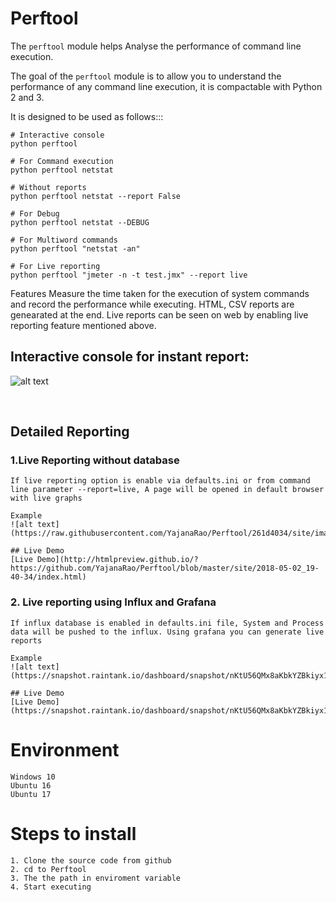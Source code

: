 # Perftool

The ``perftool`` module helps Analyse the performance of command line execution.

The goal of the ``perftool`` module is to allow you to understand the performance of any command line execution, it is compactable with Python 2 and 3.

It is designed to be used as follows:::

	# Interactive console
    python perftool 

	# For Command execution
	python perftool netstat

	# Without reports
	python perftool netstat --report False 

	# For Debug
	python perftool netstat --DEBUG

	# For Multiword commands
	python perftool "netstat -an"
	
	# For Live reporting
	python perftool "jmeter -n -t test.jmx" --report live
    



Features
Measure the time taken for the execution of system commands and record the performance while executing.
HTML, CSV reports are genearated at the end.
Live reports can be seen on web by enabling live reporting feature mentioned above.

## Interactive console for instant report:

![alt text](https://raw.githubusercontent.com/YajanaRao/Perftool/b52d3533/site/images/console.PNG)

&nbsp;
## Detailed Reporting 

### 1.Live Reporting without database
	If live reporting option is enable via defaults.ini or from command line parameter --report=live, A page will be opened in default browser with live graphs

	Example
	![alt text](https://raw.githubusercontent.com/YajanaRao/Perftool/261d4034/site/images/PerformanceReport.png)

	## Live Demo
	[Live Demo](http://htmlpreview.github.io/?https://github.com/YajanaRao/Perftool/blob/master/site/2018-05-02_19-40-34/index.html)

### 2. Live reporting using Influx and Grafana
	If influx database is enabled in defaults.ini file, System and Process data will be pushed to the influx. Using grafana you can generate live reports
	
	Example
	![alt text](https://snapshot.raintank.io/dashboard/snapshot/nKtU56QMx8aKbkYZBkiyx1OB1bbnNugg)
	
	## Live Demo
	[Live Demo](https://snapshot.raintank.io/dashboard/snapshot/nKtU56QMx8aKbkYZBkiyx1OB1bbnNugg)
	
# Environment
	Windows 10
	Ubuntu 16
	Ubuntu 17
	
# Steps to install
	1. Clone the source code from github
	2. cd to Perftool 
	3. The the path in enviroment variable
	4. Start executing
